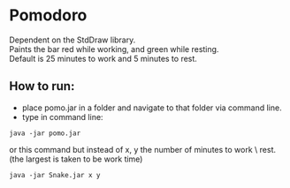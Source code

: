 # Pomodoro
Dependent on the StdDraw library. <br>
Paints the bar red while working, and green while resting. <br>
Default is 25 minutes to work and 5 minutes to rest. <br>
## How to run:
- place pomo.jar in a folder and navigate to that folder via command line.
- type in command line:
```
java -jar pomo.jar 
```
or this command but instead of x, y the number of minutes to work \ rest. (the largest is taken to be work time)
```
java -jar Snake.jar x y
```
